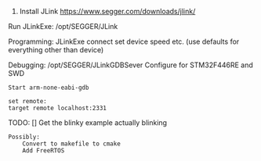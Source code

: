 1. Install JLink
https://www.segger.com/downloads/jlink/

Run JLinkExe:
/opt/SEGGER/JLink

Programming:
JLinkExe
    connect
    set device
    speed
    etc. (use defaults for everything other than device)

Debugging:
    /opt/SEGGER/JLinkGDBSever
        Configure for STM32F446RE and SWD

    Start arm-none-eabi-gdb

    set remote:
    target remote localhost:2331

TODO:
[] Get the blinky example actually blinking

    Possibly:
        Convert to makefile to cmake
        Add FreeRTOS


